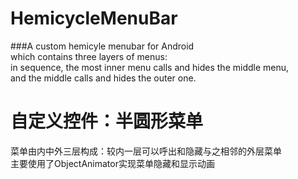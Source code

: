 # HemicycleMenuBar
###A custom hemicyle menubar for Android<br/> 
which contains three layers of menus:<br/>in sequence,
the most inner menu calls and hides the middle menu,<br/>and the middle calls and hides the outer one.

# 自定义控件：半圆形菜单<br/>
菜单由内中外三层构成：较内一层可以呼出和隐藏与之相邻的外层菜单<br/>
主要使用了ObjectAnimator实现菜单隐藏和显示动画
